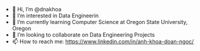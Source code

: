 - 👋 Hi, I’m @dnakhoa
- 👀 I’m interested in Data Engineerin
- 🌱 I’m currently learning Computer Science at Oregon State University, Oregon
- 💞️ I’m looking to collaborate on Data Engineering Projects
- 📫 How to reach me: https://www.linkedin.com/in/anh-khoa-doan-ngoc/

<!---
dnakhoa/dnakhoa is a ✨ special ✨ repository because its `README.md` (this file) appears on your GitHub profile.
You can click the Preview link to take a look at your changes.
--->
